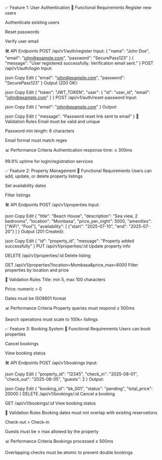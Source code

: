 ✅ Feature 1: User Authentication
📌 Functional Requirements
Register new users

Authenticate existing users

Reset passwords

Verify user email

🛠️ API Endpoints
POST /api/v1/auth/register
Input:
{
  "name": "John Doe",
  "email": "john@example.com",
  "password": "SecurePass123"
}
{
  "message": "User registered successfully. Verification email sent."
}
POST /api/v1/auth/login
Input:

json
Copy
Edit
{
  "email": "john@example.com",
  "password": "SecurePass123"
}
Output (200 OK):

json
Copy
Edit
{
  "token": "JWT_TOKEN",
  "user": {
    "id": "user_id",
    "email": "john@example.com"
  }
}
POST /api/v1/auth/reset-password
Input:

json
Copy
Edit
{
  "email": "john@example.com"
}
Output:

json
Copy
Edit
{
  "message": "Password reset link sent to email"
}
🔐 Validation Rules
Email must be valid and unique

Password min length: 8 characters

Email format must match regex

📊 Performance Criteria
Authentication response time: ≤ 300ms

99.9% uptime for login/registration services

✅ Feature 2: Property Management
📌 Functional Requirements
Users can add, update, or delete property listings

Set availability dates

Filter listings

🛠️ API Endpoints
POST /api/v1/properties
Input:

json
Copy
Edit
{
  "title": "Beach House",
  "description": "Sea view, 2 bedrooms",
  "location": "Mombasa",
  "price_per_night": 5000,
  "amenities": ["WiFi", "Pool"],
  "availability": [
    {"start": "2025-07-10", "end": "2025-07-20"}
  ]
}
Output (201 Created):

json
Copy
Edit
{
  "id": "property_id",
  "message": "Property added successfully"
}
PUT /api/v1/properties/:id
Update property info

DELETE /api/v1/properties/:id
Delete listing

GET /api/v1/properties?location=Mombasa&price_max=6000
Filter properties by location and price

🔐 Validation Rules
Title: min 5, max 100 characters

Price: numeric > 0

Dates must be ISO8601 format

📊 Performance Criteria
Property queries must respond ≤ 500ms

Search operations must scale to 100k+ listings

✅ Feature 3: Booking System
📌 Functional Requirements
Users can book properties

Cancel bookings

View booking status

🛠️ API Endpoints
POST /api/v1/bookings
Input:

json
Copy
Edit
{
  "property_id": "12345",
  "check_in": "2025-08-01",
  "check_out": "2025-08-05",
  "guests": 2
}
Output:

json
Copy
Edit
{
  "booking_id": "bk_001",
  "status": "pending",
  "total_price": 20000
}
DELETE /api/v1/bookings/:id
Cancel a booking

GET /api/v1/bookings/:id
View booking status

🔐 Validation Rules
Booking dates must not overlap with existing reservations

Check-out > Check-in

Guests must be ≤ max allowed by the property

📊 Performance Criteria
Bookings processed ≤ 500ms

Overlapping checks must be atomic to prevent double bookings

